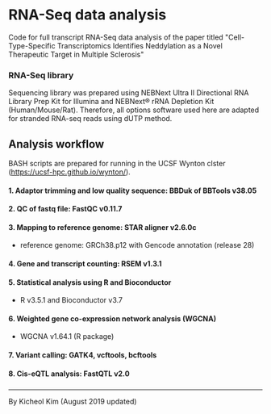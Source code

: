 # RNA-Seq data analysis
Code for full transcript RNA-Seq data analysis of the paper titled "Cell-Type-Specific Transcriptomics Identifies Neddylation as a Novel Therapeutic Target in Multiple Sclerosis"

### RNA-Seq library
Sequencing library was prepared using NEBNext Ultra II Directional RNA Library Prep Kit for Illumina and NEBNext® rRNA Depletion Kit (Human/Mouse/Rat). Therefore, all options software used here are adapted for stranded RNA-seq reads using dUTP method.

## Analysis workflow
BASH scripts are prepared for running in the UCSF Wynton clster (https://ucsf-hpc.github.io/wynton/).


#### 1. Adaptor trimming and low quality sequence: BBDuk of BBTools v38.05
#### 2. QC of fastq file: FastQC v0.11.7
#### 3. Mapping to reference genome: STAR aligner v2.6.0c
- reference genome: GRCh38.p12 with Gencode annotation (release 28)
#### 4. Gene and transcript counting: RSEM v1.3.1
#### 5. Statistical analysis using R and Bioconductor 
- R v3.5.1 and Bioconductor v3.7
#### 6. Weighted gene co-expression network analysis (WGCNA)
- WGCNA v1.64.1 (R package)
#### 7. Variant calling: GATK4, vcftools, bcftools
#### 8. Cis-eQTL analysis: FastQTL v2.0

### 


-----
By Kicheol Kim (August 2019 updated)
